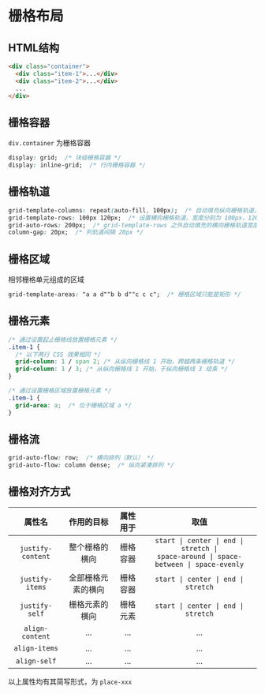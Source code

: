 # 栅格布局

## HTML结构
```html
<div class="container">
  <div class="item-1">...</div>
  <div class="item-2">...</div>
  ...
</div>
```

## 栅格容器
`div.container` 为栅格容器
```css
display: grid;  /* 块级栅格容器 */
display: inline-grid;  /* 行内栅格容器 */
```

## 栅格轨道
```css
grid-template-columns: repeat(auto-fill, 100px);  /* 自动填充纵向栅格轨道，宽为 100px */
grid-template-rows: 100px 120px;  /* 设置横向栅格轨道，宽度分别为 100px，120px */
grid-auto-rows: 200px;  /* grid-template-rows 之外自动填充的横向栅格轨道宽度 */
column-gap: 20px;  /* 列轨道间隔 20px */
```

## 栅格区域
相邻栅格单元组成的区域
```css
grid-template-areas: "a a d""b b d""c c c";  /* 栅格区域只能是矩形 */
```

## 栅格元素
```css
/* 通过设置起止栅格线放置栅格元素 */
.item-1 {
  /* 以下两行 CSS 效果相同 */
  grid-column: 1 / span 2; /* 从纵向栅格线 1 开始，跨越两条栅格轨道 */
  grid-column: 1 / 3; /* 从纵向栅格线 1 开始，于纵向栅格线 3 结束 */
}

/* 通过设置栅格区域放置栅格元素 */
.item-1 {
  grid-area: a;  /* 位于栅格区域 a */
}
```

## 栅格流
```css
grid-auto-flow: row;  /* 横向排列（默认） */
grid-auto-flow: column dense;  /* 纵向紧凑排列 */
```

## 栅格对齐方式
| 属性名 | 作用的目标 | 属性用于 | 取值 |
| :---: | :---: | :---: | :---: |
| `justify-content` | 整个栅格的横向 | 栅格容器 | <code>start &#124; center &#124; end &#124; stretch &#124; space-around &#124; space-between &#124; space-evenly</code> |
| `justify-items` | 全部栅格元素的横向 | 栅格容器 | <code>start &#124; center &#124; end &#124; stretch</code> |
| `justify-self` | 栅格元素的横向 | 栅格元素 | <code>start &#124; center &#124; end &#124; stretch</code> |
| `align-content` | ... | ... | ... |
| `align-items` | ... | ... | ... |
| `align-self` | ... | ... | ... |

以上属性均有其简写形式，为 `place-xxx`
